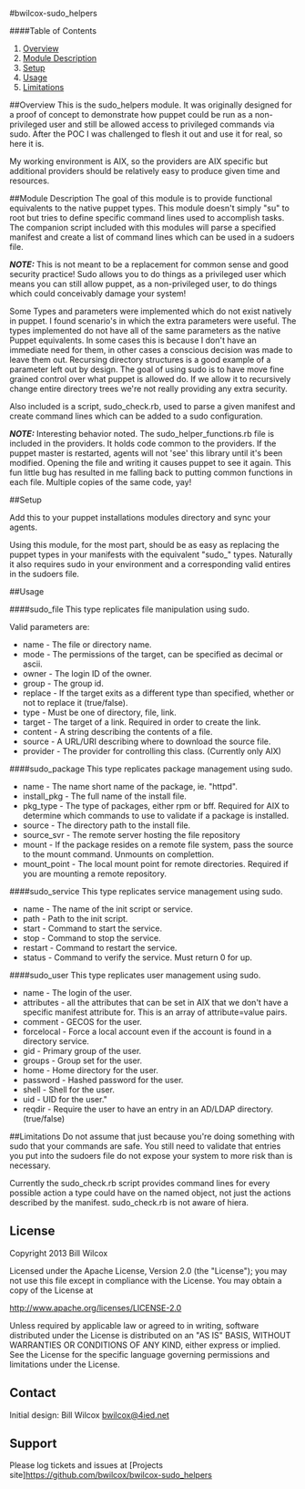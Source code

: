 #bwilcox-sudo_helpers

####Table of Contents
1. [Overview](#overview)
2. [Module Description](#module-description)
3. [Setup](#setup)
4. [Usage](#usage)
5. [Limitations](#limitations)

##Overview<a id="overview"></a>
This is the sudo_helpers module. It was originally designed for a proof of 
concept to demonstrate how puppet could be run as a non-privileged user and 
still be allowed access to privileged commands via sudo.  After the POC I was 
challenged to flesh it out and use it for real, so here it is.

My working environment is AIX, so the providers are AIX specific but additional
providers should be relatively easy to produce given time and resources.

##Module Description<a id="module-description"></a>
The goal of this module is to provide functional equivalents to the native
puppet types. This module doesn't simply "su" to root but tries to define 
specific command lines used to accomplish tasks.  The companion script included
with this modules will parse a specified manifest and create a list of 
command lines which can be used in a sudoers file.

***NOTE:***  This is not meant to be a replacement for common sense and good 
security practice!  Sudo allows you to do things as a privileged user which
means you can still allow puppet, as a non-privileged user, to do things 
which could conceivably damage your system!

Some Types and parameters were implemented which do not
exist natively in puppet.  I found scenario's in which the extra parameters
were useful.  The types implemented do not have all of the
same parameters as the native Puppet equivalents.  In some cases 
this is because I don't have an immediate need for them, in other cases
a conscious decision was made to leave them out.  Recursing directory structures
is a good example of a parameter left out by design.  The goal of using sudo
is to have move fine grained control over what puppet is allowed do.  If we allow
it to recursively change entire directory trees we're not really providing
any extra security.

Also included is a script, sudo_check.rb,  used to parse a given manifest and
create command lines which can be added to a sudo configuration.

***NOTE:*** Interesting behavior noted.  The sudo_helper_functions.rb file is 
included in the providers.  It holds code common to the providers.  If the puppet
master is restarted, agents will not 'see' this library until it's been modified. 
Opening the file and writing it causes puppet to see it again.  This fun little 
bug has resulted in me falling back to putting common functions in each file. 
Multiple copies of the same code, yay!

##Setup<a id="setup"></a>

Add this to your puppet installations modules directory and sync your agents.

Using this module, for the most part, should be as easy as replacing the puppet
types in your manifests with the equivalent "sudo_" types.  Naturally it also
requires sudo in your environment and a corresponding valid entires in the sudoers
file.

##Usage<a id="useage"></a>

####sudo_file
This type replicates file manipulation using sudo.

Valid parameters are:

* name - The file or directory name.
* mode - The permissions of the target, can be specified as decimal or ascii.
* owner - The login ID of the owner.
* group - The group id.
* replace - If the target exits as a different type than specified, whether or not to replace it (true/false).
* type - Must be one of directory, file, link.
* target - The target of a link. Required in order to create the link.
* content - A string describing the contents of a file.
* source - A URL/URI describing where to download the source file.
* provider - The provider for controlling this class. (Currently only AIX)

####sudo_package
This type replicates package management using sudo.

* name - The name short name of the package, ie. "httpd".
* install_pkg - The full name of the install file.
* pkg_type - The type of packages, either rpm or bff. Required for AIX to determine which commands to use to validate if a package is installed.
* source - The directory path to the install file.
* source_svr - The remote server hosting the file repository
* mount - If the package resides on a remote file system, pass the source to the mount command.  Unmounts on complettion.
* mount_point - The local mount point for remote directories. Required if you are mounting a remote repository.

####sudo_service
This type replicates service management using sudo.

* name - The name of the init script or service.
* path - Path to the init script.
* start - Command to start the service.
* stop - Command to stop the service.
* restart - Command to restart the service.
* status - Command to verify the service. Must return 0 for up.

####sudo_user
This type replicates user management using sudo.

* name - The login of the user.
* attributes - all the attributes that can be set in AIX that we don't have a specific manifest attribute for. This is an array of attribute=value pairs.
* comment - GECOS for the user.
* forcelocal - Force a local account even if the account is found in a directory service.
* gid - Primary group of the user.
* groups - Group set for the user.
* home - Home directory for the user.
* password - Hashed password for the user.
* shell - Shell for the user.
* uid - UID for the user."
* reqdir - Require the user to have an entry in an AD/LDAP directory. (true/false)

##Limitations<a id="limitations"></a>
Do not assume that just because you're doing something with sudo that your
commands are safe.  You still need to validate that entries you put into the
sudoers file do not expose your system to more risk than is necessary.

Currently the sudo_check.rb script provides command lines for 
every possible action a type could have on the named object, not just the 
actions described by the manifest.  sudo_check.rb is not aware of hiera.

License
-------
Copyright 2013 Bill Wilcox

Licensed under the Apache License, Version 2.0 (the "License");
you may not use this file except in compliance with the License.
You may obtain a copy of the License at

  http://www.apache.org/licenses/LICENSE-2.0

Unless required by applicable law or agreed to in writing, software
distributed under the License is distributed on an "AS IS" BASIS,
WITHOUT WARRANTIES OR CONDITIONS OF ANY KIND, either express or implied.
See the License for the specific language governing permissions and
limitations under the License.

Contact
-------

Initial design:  Bill Wilcox  bwilcox@4ied.net

Support
-------

Please log tickets and issues at [Projects site]https://github.com/bwilcox/bwilcox-sudo_helpers
